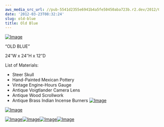 ```yaml
---
aws_media_src_url: //pub-5541d2355e6941b4a5fe50450aba723b.r2.dev/2012/03/oldblue-angle1.jpg
date: '2012-03-23T08:32:24'
slug: old-blue
title: Old Blue
---
```


 [![Image](//pub-5541d2355e6941b4a5fe50450aba723b.r2.dev/2012/03/oldblue-angle1.jpg?w=487)](//pub-5541d2355e6941b4a5fe50450aba723b.r2.dev/2012/03/oldblue-angle1.jpg)

 “OLD BLUE”

 24″W x 24″H x 12″D

 List of Materials:

  * Steer Skull
 * Hand-Painted Mexican Pottery
 * Vintage Engine-Hours Gauge
 * Antique Voigtlander Camera Lens
 * Antique Wood Scrollwork
 * Antique Brass Indian Incense Burners
  [![Image](//pub-5541d2355e6941b4a5fe50450aba723b.r2.dev/2012/03/oldblue1.jpg?w=487)](//pub-5541d2355e6941b4a5fe50450aba723b.r2.dev/2012/03/oldblue1.jpg)

 [![Image](//pub-5541d2355e6941b4a5fe50450aba723b.r2.dev/2012/03/oldblue-detail1.jpg?w=487)](//pub-5541d2355e6941b4a5fe50450aba723b.r2.dev/2012/03/oldblue-detail1.jpg)

 [![Image](//pub-5541d2355e6941b4a5fe50450aba723b.r2.dev/2012/03/oldblue-horn-r2.jpg?w=487)](//pub-5541d2355e6941b4a5fe50450aba723b.r2.dev/2012/03/oldblue-horn-r2.jpg)[![Image](//pub-5541d2355e6941b4a5fe50450aba723b.r2.dev/2012/03/oldblue-horn-l2.jpg?w=487)](//pub-5541d2355e6941b4a5fe50450aba723b.r2.dev/2012/03/oldblue-horn-l2.jpg)[![Image](//pub-5541d2355e6941b4a5fe50450aba723b.r2.dev/2012/03/oldblue-horns2.jpg?w=487)](//pub-5541d2355e6941b4a5fe50450aba723b.r2.dev/2012/03/oldblue-horns2.jpg)[![Image](//pub-5541d2355e6941b4a5fe50450aba723b.r2.dev/2012/03/oldblue21.jpg?w=487)](//pub-5541d2355e6941b4a5fe50450aba723b.r2.dev/2012/03/oldblue21.jpg)